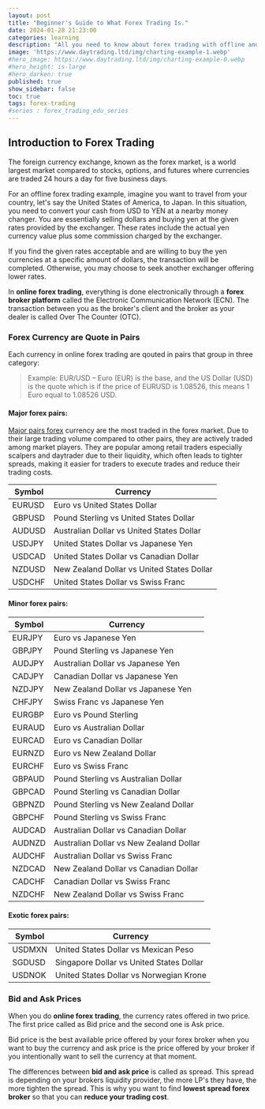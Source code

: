 ```yaml
---
layout: post
title: "Beginner's Guide to What Forex Trading Is."
date: 2024-01-28 21:23:00
categories: learning
description: "All you need to know about forex trading with offline and online example and how it can impact the world's economy."
image: 'https://www.daytrading.ltd/img/charting-example-1.webp'
#hero_image: https://www.daytrading.ltd/img/charting-example-0.webp
#hero_height: is-large
#hero_darken: true
published: true
show_sidebar: false
toc: true
tags: forex-trading
#series : forex_trading_edu_series
---
```


## Introduction to Forex Trading
The foreign currency exchange, known as the forex market, is a world largest market compared to stocks, options, and futures where currencies are traded 24 hours a day for five business days.

For an offline forex trading example, imagine you want to travel from your country, let's say the United States of America, to Japan. In this situation, you need to convert your cash from USD to YEN at a nearby money changer. You are essentially selling dollars and buying yen at the given rates provided by the exchanger. These rates include the actual yen currency value plus some commission charged by the exchanger.

If you find the given rates acceptable and are willing to buy the yen currencies at a specific amount of dollars, the transaction will be completed. Otherwise, you may choose to seek another exchanger offering lower rates.

In <strong>online forex trading</strong>, everything is done electronically through a <strong>forex broker platform</strong> called the Electronic Communication Network (ECN). The transaction between you as the broker's client and the broker as your dealer is called Over The Counter (OTC).

### Forex Currency are Quote in Pairs
Each currency in online forex trading are qouted in pairs that group in three category:

> Example: EUR/USD – Euro (EUR) is the base, and the US Dollar (USD) is the quote which is if the price of EURUSD is 1.08526, this means 1 Euro equal to 1.08526 USD.

#### Major forex pairs:
  <a href="https://www.daytrading.ltd/learning/major-currency-pairs-in-forex-trading">Major pairs forex</a> currency are the most traded in the forex market. Due to their large trading volume compared to other pairs, they are actively traded among market players. They are popular among retail traders especially scalpers and daytrader due to their liquidity, which often leads to tighter spreads, making it easier for traders to execute trades and reduce their trading costs.
  <table>
  <thead>
    <tr>
      <th>Symbol</th>
      <th>Currency</th>
    </tr>
  </thead>
  <tbody>
    <tr>
      <td>EURUSD</td>
      <td>Euro vs United States Dollar</td>
    </tr>
    <tr>
      <td>GBPUSD</td>
      <td>Pound Sterling vs United States Dollar</td>
    </tr>
    <tr>
      <td>AUDUSD</td>
      <td>Australian Dollar vs United States Dollar</td>
    </tr>
    <tr>
      <td>USDJPY</td>
      <td>United States Dollar vs Japanese Yen</td>
    </tr>
    <tr>
      <td>USDCAD</td>
      <td>United States Dollar vs Canadian Dollar</td>
    </tr>
    <tr>
      <td>NZDUSD</td>
      <td>New Zealand Dollar vs United States Dollar</td>
    </tr>
    <tr>
      <td>USDCHF</td>
      <td>United States Dollar vs Swiss Franc</td>
    </tr>
  </tbody>
  </table>


#### Minor forex pairs:
  <table>
  <thead>
    <tr>
      <th>Symbol</th>
      <th>Currency</th>
    </tr>
  </thead>
  <tbody>
    <tr>
      <td>EURJPY</td>
      <td>Euro vs Japanese Yen</td>
    </tr>
    <tr>
      <td>GBPJPY</td>
      <td>Pound Sterling vs Japanese Yen</td>
    </tr>
    <tr>
      <td>AUDJPY</td>
      <td>Australian Dollar vs Japanese Yen</td>
    </tr>
    <tr>
      <td>CADJPY</td>
      <td>Canadian Dollar vs Japanese Yen</td>
    </tr>
    <tr>
      <td>NZDJPY</td>
      <td>New Zealand Dollar vs Japanese Yen</td>
    </tr>
    <tr>
      <td>CHFJPY</td>
      <td>Swiss Franc vs Japanese Yen</td>
    </tr>
    <tr>
      <td>EURGBP</td>
      <td>Euro vs Pound Sterling</td>
    </tr>
    <tr>
      <td> EURAUD</td>
      <td>Euro vs Australian Dollar</td>
    </tr>
    <tr>
      <td>EURCAD</td>
      <td>Euro vs Canadian Dollar</td>
    </tr>
    <tr>
      <td>EURNZD</td>
      <td>Euro vs New Zealand Dollar</td>
    </tr>
    <tr>
      <td>EURCHF</td>
      <td>Euro vs Swiss Franc</td>
    </tr>
    <tr>
      <td>GBPAUD</td>
      <td>Pound Sterling vs Australian Dollar</td>
    </tr>
    <tr>
      <td>GBPCAD</td>
      <td>Pound Sterling vs Canadian Dollar</td>
    </tr>
    <tr>
      <td>GBPNZD</td>
      <td>Pound Sterling vs New Zealand Dollar</td>
    </tr>
    <tr>
      <td>GBPCHF</td>
      <td>Pound Sterling vs Swiss Franc</td>
    </tr>
    <tr>
      <td>AUDCAD</td>
      <td>Australian Dollar vs Canadian Dollar</td>
    </tr>
    <tr>
      <td>AUDNZD</td>
      <td>Australian Dollar vs New Zealand Dollar</td>
    </tr>
    <tr>
      <td>AUDCHF</td>
      <td>Australian Dollar vs Swiss Franc</td>
    </tr>
    <tr>
      <td>NZDCAD</td>
      <td>New Zealand Dollar vs Canadian Dollar</td>
    </tr>
    <tr>
      <td>CADCHF</td>
      <td>Canadian Dollar vs Swiss Franc</td>
    </tr>
    <tr>
      <td>NZDCHF</td>
      <td>New Zealand Dollar vs Swiss Franc</td>
    </tr>
  </tbody>
  </table>


#### Exotic forex pairs:
  <table>
  <thead>
    <tr>
      <th>Symbol</th>
      <th>Currency</th>
    </tr>
  </thead>
  <tbody>
    <tr>
      <td>USDMXN</td>
      <td>United States Dollar vs Mexican Peso</td>
    </tr>
    <tr>
      <td>SGDUSD</td>
      <td>Singapore Dollar vs United States Dollar</td>
    </tr>
    <tr>
      <td>USDNOK</td>
      <td>United States Dollar vs Norwegian Krone</td>
    </tr>
  </tbody>
  </table>


### Bid and Ask Prices
When you do <strong>online forex trading</strong>, the currency rates offered in two price. The first price called as Bid price and the second one is Ask price.

Bid price is the best available price offered by your forex broker when you want to buy the currency and ask price is the price offered by your broker if you intentionally want to sell the currency at that moment. 

The differences between <strong>bid and ask price</strong> is called as spread. This spread is depending on your brokers liquidity provider, the more LP's they have, the more tighten the spread. This is why you want to find <strong>lowest spread forex broker</strong> so that you can <strong>reduce your trading cost</strong>.

<script type="application/ld+json">
{
  "@context": "https://schema.org",
  "@type": "FAQPage",
  "mainEntity": [
    {
      "@type": "Question",
      "name": "What is Forex Trading?",
      "acceptedAnswer": {
        "@type": "Answer",
        "text": "Forex trading involves the exchange of currencies on the global market. It is the largest and most liquid financial market where traders buy and sell currencies to profit from fluctuations in exchange rates."
      }
    },
    {
      "@type": "Question",
      "name": "How does the Forex Market Work?",
      "acceptedAnswer": {
        "@type": "Answer",
        "text": "The Forex market operates 24/5, with no central exchange. Participants include banks, institutions, and retail traders. Bid and ask prices, spreads, and leverage are key components influencing trading dynamics."
      }
    },
    {
      "@type": "Question",
      "name": "What is Fundamental Analysis in Forex?",
      "acceptedAnswer": {
        "@type": "Answer",
        "text": "Fundamental analysis involves evaluating economic indicators, interest rates, and geopolitical events to understand currency values. It provides insights into the broader economic context influencing the Forex market."
      }
    },
    {
      "@type": "Question",
      "name": "How Does Technical Analysis Work in Forex?",
      "acceptedAnswer": {
        "@type": "Answer",
        "text": "Technical analysis utilizes charts, patterns, and indicators to predict future price movements based on historical data. It helps traders identify trends, entry/exit points, and potential reversals."
      }
    },
    {
      "@type": "Question",
      "name": "Why is Risk Management Important in Forex Trading?",
      "acceptedAnswer": {
        "@type": "Answer",
        "text": "Risk management is crucial to preserve capital and sustain profitability. It involves position sizing, setting stop-loss orders, and maintaining a favorable risk-reward ratio to minimize potential losses."
      }
    },
    {
      "@type": "Question",
      "name": "How to Choose a Forex Broker?",
      "acceptedAnswer": {
        "@type": "Answer",
        "text": "Select a reputable broker with regulatory compliance, user-friendly trading platforms, diverse account options, and transparent transaction costs. Consider factors like leverage and ensure the broker aligns with your trading goals."
      }
    },
    {
      "@type": "Question",
      "name": "What is the Importance of Developing a Forex Trading Strategy?",
      "acceptedAnswer": {
        "@type": "Answer",
        "text": "A trading strategy provides a framework for decision-making, incorporating fundamental and technical analyses. It defines goals, risk management principles, and ensures consistency in trading approaches."
      }
    },
    {
      "@type": "Question",
      "name": "Why is Emotional Discipline Crucial in Forex Trading?",
      "acceptedAnswer": {
        "@type": "Answer",
        "text": "Emotional discipline is essential to navigate the psychological challenges of trading. It involves managing fear and greed, maintaining patience, and adhering to a disciplined approach for consistent success."
      }
    }
  ]
}
</script>